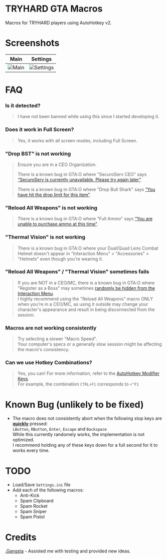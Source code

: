 # TRYHARD GTA Macros

Macros for TRYHARD players using AutoHotkey v2.

# Screenshots

| Main                                                                                     | Settings                                                                                     |
| ---------------------------------------------------------------------------------------- | -------------------------------------------------------------------------------------------- |
| ![Main](https://github.com/user-attachments/assets/5922e71c-1ed7-4c45-8b9b-b22eb2264cb5) | ![Settings](https://github.com/user-attachments/assets/dcd5b382-726b-4d21-9b0d-9a8cddce3f5c) |

# FAQ

### Is it detected?

> I have not been banned while using this since I started developing it.

### Does it work in Full Screen?

> Yes, it works with all screen modes, including Full Screen.

### "Drop BST" is not working

> Ensure you are in a CEO Organization.
> 
> There is a known bug in GTA:O where "SecuroServ CEO" says [“SecuroServ is currently unavailable. Please try again later”](https://github.com/user-attachments/assets/e8676a8f-99f6-4999-a74d-0d6de2b60f90).
>
> There is a known bug in GTA:O where "Drop Bull Shark" says [“You have hit the drop limit for this item”](https://github.com/user-attachments/assets/fa1e7cee-9e11-491e-b824-0a9ca1c20ce2).

### "Reload All Weapons" is not working

> There is a known bug in GTA:O where "Full Ammo" says [“You are unable to purchase ammo at this time”](https://github.com/user-attachments/assets/c9e0b3e6-7da5-4a05-a886-74fc1fbcc26a).

### "Thermal Vision" is not working

> There is a known bug in GTA:O where your Dual/Quad Lens Combat Helmet doesn't appear in "Interaction Menu" > "Accessories" > "Helmets" even though you're wearing it.

### "Reload All Weapons" / "Thermal Vision" sometimes fails

> If you are NOT in a CEO/MC, there is a known bug in GTA:O where "Register as a Boss" may sometimes [randomly be hidden from the Interaction Menu](https://github.com/user-attachments/assets/2bc88def-a270-40ab-bbc8-7cbfc5362a1c).<br>
> I highly recommend using the "Reload All Weapons" macro ONLY when you're in a CEO/MC, as using it outside may change your character's appearance and result in being disconnected from the session.

### Macros are not working consistently

> Try selecting a slower "Macro Speed".<br>
> Your computer's specs or a generally slow session might be affecting the macro's consistency.

### Can we use Hotkey Combinations?

> Yes, you can! For more information, refer to the [AutoHotkey Modifier Keys](https://www.autohotkey.com/docs/v2/KeyList.htm#modifier).<br>
> For example, the combination `CTRL+F1` corresponds to `<^F1`

# Known Bug (unlikely to be fixed)

- The macro does not consistently abort when the following stop keys are <ins>**quickly**</ins> pressed:<br>
`LButton`, `RButton`, `Enter`, `Escape` and `Backspace`<br>
While this currently randomely works, the implementation is not optimized.<br>
I recommend holding any of these keys down for a full second for it to works every time.

# TODO

- Load/Save `Settings.ini` file
- Add each of the following macros:
  - Anti-Kick
  - Spam Clipboard
  - Spam Rocket
  - Spam Sniper
  - Spam Pistol

# Credits
[.Gangsta](https://socialclub.rockstargames.com/member/.Gangsta/) - Assisted me with testing and provided new ideas.
